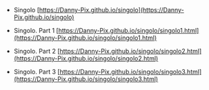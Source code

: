 * Singolo
[https://Danny-Pix.github.io/singolo](https://Danny-Pix.github.io/singolo)

* Singolo. Part 1
[https://Danny-Pix.github.io/singolo/singolo1.html](https://Danny-Pix.github.io/singolo/singolo1.html)

* Singolo. Part 2
[https://Danny-Pix.github.io/singolo/singolo2.html](https://Danny-Pix.github.io/singolo/singolo2.html)

* Singolo. Part 3
[https://Danny-Pix.github.io/singolo/singolo3.html](https://Danny-Pix.github.io/singolo/singolo3.html)
